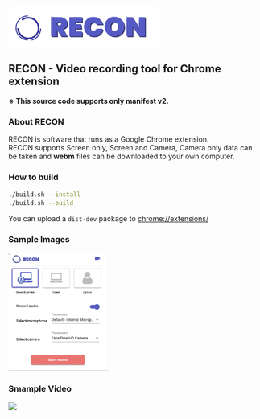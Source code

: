 <img src="store/logo.png" width="300">

## RECON - Video recording tool for Chrome extension
<b>※ This source code supports only manifest v2.</b>

### About RECON
RECON is software that runs as a Google Chrome extension.  
RECON supports Screen only, Screen and Camera, Camera only data can be taken and <b>webm</b> files can be downloaded to your own computer. 


### How to build
```bash
./build.sh --install
./build.sh --build
```

You can upload a `dist-dev` package to [chrome://extensions/](chrome://extensions)

### Sample Images
<img src="store/ic_frame.png" width="200">

### Smample Video
<img src="store/recon_sample.gif" width="300">
